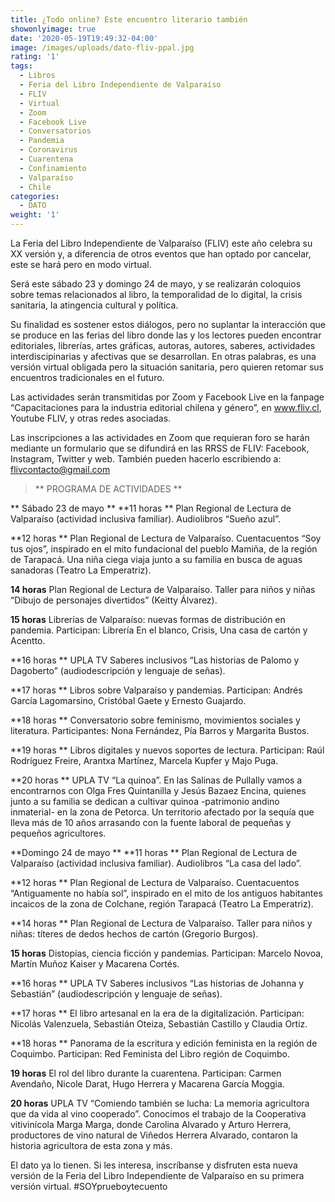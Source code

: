 ```yaml
---
title: ¿Todo online? Este encuentro literario también
showonlyimage: true
date: '2020-05-19T19:49:32-04:00'
image: /images/uploads/dato-fliv-ppal.jpg
rating: '1'
tags:
  - Libros
  - Feria del Libro Independiente de Valparaíso
  - FLIV
  - Virtual
  - Zoom
  - Facebook Live
  - Conversatorios
  - Pandemia
  - Coronavirus
  - Cuarentena
  - Confinamiento
  - Valparaíso
  - Chile
categories:
  - DATO
weight: '1'
---
```

La Feria del Libro Independiente de Valparaíso (FLIV) este año celebra su XX versión y, a diferencia de otros eventos que han optado por cancelar, este se hará pero en modo virtual.

<!--more-->

Será este sábado 23 y domingo 24 de mayo, y se realizarán coloquios sobre temas relacionados al libro, la temporalidad de lo digital, la crisis sanitaria, la atingencia cultural y política. 

Su finalidad es sostener estos diálogos, pero no suplantar la interacción que se produce en las ferias del libro donde las y los lectores pueden encontrar editoriales, librerías, artes gráficas, autoras, autores, saberes, actividades interdiscipinarias y afectivas que se desarrollan. En otras palabras, es una versión virtual obligada pero la situación sanitaria, pero quieren retomar sus encuentros tradicionales en el futuro.

Las actividades serán transmitidas por Zoom y Facebook Live en la fanpage “Capacitaciones para la industria editorial chilena y género”, en www.fliv.cl, Youtube FLIV, y otras redes asociadas. 

Las inscripciones a las actividades en Zoom que requieran foro se harán mediante un formulario que se difundirá en las RRSS de FLIV: Facebook, Instagram, Twitter y web. También pueden hacerlo escribiendo a: flivcontacto@gmail.com 

> **PROGRAMA DE ACTIVIDADES**

**Sábado 23 de mayo**
**11 horas**
Plan Regional de Lectura de Valparaíso (actividad inclusiva familiar).
Audiolibros “Sueño azul”.

**12 horas**
Plan Regional de Lectura de Valparaíso.
Cuentacuentos “Soy tus ojos”, inspirado en el mito fundacional del pueblo Mamiña, de la región de Tarapacá. Una niña ciega viaja junto a su familia en busca de aguas sanadoras (Teatro La Emperatriz).

**14 horas**
Plan Regional de Lectura de Valparaíso.
Taller para niños y niñas “Dibujo de personajes divertidos” (Keitty Álvarez).

**15 horas**
Librerías de Valparaíso: nuevas formas de distribución en pandemia.
Participan: Librería En el blanco, Crisis, Una casa de cartón y Acentto.

**16 horas**
UPLA TV
Saberes inclusivos “Las historias de Palomo y Dagoberto” (audiodescripción y lenguaje de señas).

**17 horas**
Libros sobre Valparaíso y pandemias.
Participan: Andrés García Lagomarsino, Cristóbal Gaete y Ernesto Guajardo.

**18 horas**
Conversatorio sobre feminismo, movimientos sociales y literatura.
Participantes: Nona Fernández, Pía Barros y Margarita Bustos.

**19 horas**
Libros digitales y nuevos soportes de lectura.
Participan: Raúl Rodríguez Freire, Arantxa Martínez, Marcela Kupfer y Majo Puga.

**20 horas**
UPLA TV
“La quinoa”. En las Salinas de Pullally vamos a encontrarnos con Olga Fres Quintanilla y Jesús Bazaez Encina, quienes junto a su familia se dedican a cultivar quinoa -patrimonio andino inmaterial- en la zona de Petorca. Un territorio afectado por la sequía que lleva más de 10 años arrasando con la fuente laboral de pequeñas y pequeños agricultores.

**Domingo 24 de mayo**
**11 horas**
Plan Regional de Lectura de Valparaíso (actividad inclusiva familiar).
Audiolibros “La casa del lado”.

**12 horas**
Plan Regional de Lectura de Valparaíso.
Cuentacuentos “Antiguamente no había sol”, inspirado en el mito de los antiguos habitantes incaicos de la zona de Colchane, región Tarapacá (Teatro La Emperatriz).

**14 horas**
Plan Regional de Lectura de Valparaíso.
Taller para niños y niñas: títeres de dedos hechos de cartón (Gregorio Burgos).

**15 horas**
Distopías, ciencia ficción y pandemias.
Participan: Marcelo Novoa, Martín Muñoz Kaiser y Macarena Cortés.

**16 horas**
UPLA TV
Saberes inclusivos “Las historias de Johanna y Sebastián” (audiodescripción y lenguaje de señas).

**17 horas**
El libro artesanal en la era de la digitalización.
Participan: Nicolás Valenzuela, Sebastián Oteiza, Sebastián Castillo y Claudia Ortiz.

**18 horas**
Panorama de la escritura y edición feminista en la región de Coquimbo.
Participan: Red Feminista del Libro región de Coquimbo.

**19 horas**
El rol del libro durante la cuarentena.
Participan: Carmen Avendaño, Nicole Darat, Hugo Herrera y Macarena García Moggia.

**20 horas**
UPLA TV
“Comiendo también se lucha: La memoria agricultora que da vida al vino cooperado”. Conocimos el trabajo de la Cooperativa vitivinícola Marga Marga, donde Carolina Alvarado y Arturo Herrera, productores de vino natural de Viñedos Herrera Alvarado, contaron la historia agricultora de esta zona y más.

El dato ya lo tienen. Si les interesa, inscríbanse y disfruten esta nueva versión de la Feria del Libro Independiente de Valparaíso en su primera versión virtual. #SOYprueboytecuento
